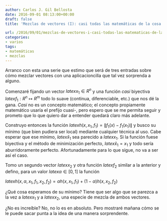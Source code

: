 ```yaml
---
author: Carlos J. Gil Bellosta
date: 2016-09-01 08:13:00+00:00
draft: false
title: 'Mezclas de vectores (I): casi todas las matemáticas de la cosa'

url: /2016/09/01/mezclas-de-vectores-i-casi-todas-las-matematicas-de-la-cosa/
categories:
- varios
tags:
- matemáticas
- mezclas
---
```


Arranco con esta una serie que estimo que será de tres entradas sobre cómo mezclar vectores con una aplicacioncilla que tal vez sorprenda a alguno.

Comenzaré fijando un vector $latex x_1 \in R^n$ y una función _casi_ biyectiva $latex f_1:R^n \mapsto R^m$ todo lo suave (continua, diferenciable, etc.) que nos dé la gana. _Casi_ no es un concepto matemático; el concepto propiamente matemático usaría el prefijo cuasi-, pero espero que se me permita seguir y prometo que lo que quiero dar a entender quedará claro más adelante.

Construyo entonces la función $latex h(x, x_1, f_1) = \|f_1(x) - f_1(x_1) \|$ y busco su mínimo (que bien pudiera ser local) mediante cualquier técnica al uso. Cabe esperar que ese mínimo, $latex \hat{x}_1$ sea parecido a $latex x_1$. Si la función fuese biyectiva y el método de minimización perfecto, $latex \hat{x}_1 = x_1$ y todo sería aburridoramente perfecto. Afortunadamente para lo que sigue, no va a ser así el caso.

Tomo un segundo vector $latex x_2$ y otra función $latex f_2$ similar a la anterior y defino, para un valor $latex \alpha \in [0,1]$ la función


$latex h(x, \alpha, x_1, f_1, x_2, f_2) = \alpha h(x, x_1, f_1) + (1-\alpha) h(x, x_2, f_2)$


¿Qué cosa esperamos de su mínimo? Tiene que ser algo que se parezca a la vez a $latex x_1$ y a $latex x_2$, una especie de mezcla de ambos vectores.

¿No es increíble? No, no lo es en absoluto. Pero mostraré mañana cómo se le puede sacar punta a la idea de una manera sorprendente.
